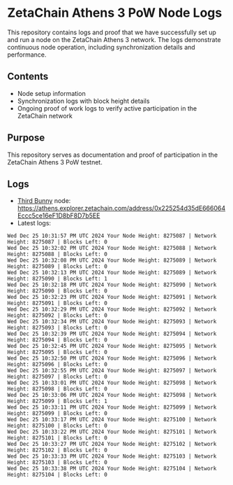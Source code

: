 # ZetaChain Athens 3 PoW Node Logs
This repository contains logs and proof that we have successfully set up and run a node on the ZetaChain Athens 3 network. The logs demonstrate continuous node operation, including synchronization details and performance.

## Contents
- Node setup information
- Synchronization logs with block height details
- Ongoing proof of work logs to verify active participation in the ZetaChain network

## Purpose
This repository serves as documentation and proof of participation in the ZetaChain Athens 3 PoW testnet.

## Logs

- [Third Bunny](https://thirdbunny.xyz/) node: https://athens.explorer.zetachain.com/address/0x225254d35dE666064Eccc5ce16eF1D8bF8D7b5EE
- Latest logs:
```
Wed Dec 25 10:31:57 PM UTC 2024 Your Node Height: 8275087 | Network Height: 8275087 | Blocks Left: 0
Wed Dec 25 10:32:02 PM UTC 2024 Your Node Height: 8275088 | Network Height: 8275088 | Blocks Left: 0
Wed Dec 25 10:32:08 PM UTC 2024 Your Node Height: 8275089 | Network Height: 8275089 | Blocks Left: 0
Wed Dec 25 10:32:13 PM UTC 2024 Your Node Height: 8275089 | Network Height: 8275090 | Blocks Left: 1
Wed Dec 25 10:32:18 PM UTC 2024 Your Node Height: 8275090 | Network Height: 8275090 | Blocks Left: 0
Wed Dec 25 10:32:23 PM UTC 2024 Your Node Height: 8275091 | Network Height: 8275091 | Blocks Left: 0
Wed Dec 25 10:32:29 PM UTC 2024 Your Node Height: 8275092 | Network Height: 8275092 | Blocks Left: 0
Wed Dec 25 10:32:34 PM UTC 2024 Your Node Height: 8275093 | Network Height: 8275093 | Blocks Left: 0
Wed Dec 25 10:32:39 PM UTC 2024 Your Node Height: 8275094 | Network Height: 8275094 | Blocks Left: 0
Wed Dec 25 10:32:45 PM UTC 2024 Your Node Height: 8275095 | Network Height: 8275095 | Blocks Left: 0
Wed Dec 25 10:32:50 PM UTC 2024 Your Node Height: 8275096 | Network Height: 8275096 | Blocks Left: 0
Wed Dec 25 10:32:55 PM UTC 2024 Your Node Height: 8275097 | Network Height: 8275097 | Blocks Left: 0
Wed Dec 25 10:33:01 PM UTC 2024 Your Node Height: 8275098 | Network Height: 8275098 | Blocks Left: 0
Wed Dec 25 10:33:06 PM UTC 2024 Your Node Height: 8275098 | Network Height: 8275099 | Blocks Left: 1
Wed Dec 25 10:33:11 PM UTC 2024 Your Node Height: 8275099 | Network Height: 8275099 | Blocks Left: 0
Wed Dec 25 10:33:17 PM UTC 2024 Your Node Height: 8275100 | Network Height: 8275100 | Blocks Left: 0
Wed Dec 25 10:33:22 PM UTC 2024 Your Node Height: 8275101 | Network Height: 8275101 | Blocks Left: 0
Wed Dec 25 10:33:27 PM UTC 2024 Your Node Height: 8275102 | Network Height: 8275102 | Blocks Left: 0
Wed Dec 25 10:33:33 PM UTC 2024 Your Node Height: 8275103 | Network Height: 8275103 | Blocks Left: 0
Wed Dec 25 10:33:38 PM UTC 2024 Your Node Height: 8275104 | Network Height: 8275104 | Blocks Left: 0
```
